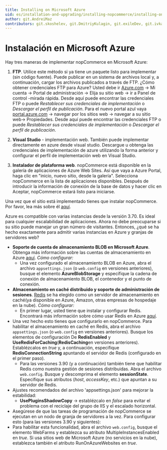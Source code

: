 ```yaml
---
title: Installing on Microsoft Azure
uid: es/installation-and-upgrading/installing-nopcommerce/installing-on-microsoft-azure
author: git.AndreiMaz
contributors: git.skoshelev, git.DmitriyKulagin, git.exileDev, git.ivkadp, git.mariannk
---
```


# Instalación en Microsoft Azure

Hay tres maneras de implementar nopCommerce en Microsoft Azure:

1. **FTP**. Utilice este método si ya tiene un paquete listo para implementar (sin código fuente). Puede publicar en un sistema de archivos local y, a continuación, cargar los archivos publicados a través de FTP. 
¿Cómo obtener credenciales FTP para Azure? Usted debe ir [Azure.com](https://azure.microsoft.com/en-us/) → Mi cuenta → Portal de administración → Elija su sitio web → ir a Panel de control -mirada rápida. Desde aquí puede encontrar las credenciales FTP o puede  *Restablecer sus credenciales de implementación*  o  *Descargar el perfil de publicación*.
Para el nuevo portal azul vaya [portal.azure.com](http://portal.azure.com/) → navegar por los sitios web → navegar a su sitio web→ Propiedades. Desde aquí puede encontrar las credenciales FTP o puede  *Restablecer sus credenciales de implementación*  o  *Descargar el perfil de publicación*.

1. **Visual Studio**  - implementación web. También puede implementar directamente en azure desde visual studio. Descargue u obtenga las credenciales de implementación de azure utilizando la forma anterior y configurar el perfil de implementación web en Visual Studio.

1. **Instalador de plataforma web**. nopCommerce está disponible en la galería de aplicaciones de Azure Web Sites. Así que vaya a Azure Portal, haga clic en "inicio, nuevo sitio, desde la galería". Selecciona nopCommerce en la lista de aplicaciones disponibles. Después de introducir la información de conexión de la base de datos y hacer clic en Aceptar, nopCommerce estará listo para iniciarse.

Una vez que el sitio está implementado tienes que instalar nopCommerce. Por favor, lea más sobre él [aquí](xref:en/installation-and-upgrading/installing-nopcommerce/index).

Azure es compatible con varias instancias desde la versión 3.70. Es ideal para cualquier escalabilidad de aplicaciones. Ahora no debe preocuparse si su sitio puede manejar un gran número de visitantes. Entonces, ¿qué se ha hecho exactamente para admitir varias instancias en Azure y granjas de servidores web?

* **Soporte de cuenta de almacenamiento BLOB en Microsoft Azure**. Obtenga más información sobre las cuentas de almacenamiento en Azure [aquí](https://azure.microsoft.com/en-us/documentation/articles/storage-introduction/). *Cómo configurar:*
  * Una vez configurado el almacenamiento BLOB en Azure, abra el archivo `appsettings.json`  (o `web.config` en versiones anteriores), busque el elemento **AzureBlobStorage** y especifique la cadena de conexión de almacenamiento BLOB, el contenedor y el punto de conexión.
* **Almacenamiento en caché distribuido y soporte de administración de sesiones**. [Redis](http://redis.io/) se ha elegido como un servidor de almacenamiento en caché(ya disponible en Azure, Amazon, otras empresas de hospedaje en la nube). *Cómo configurar:*
  * En primer lugar, usted tiene que instalar y configurar Redis. Encontrará más información sobre cómo usar Redis en Azure [aquí](https://azure.microsoft.com/en-us/documentation/articles/cache-dotnet-how-to-use-azure-redis-cache/).
* Una vez hecho esto tienes que configurarlo en nopCommerce. Para habilitar el almacenamiento en caché en Redis, abra el archivo `appsettings.json`  (o `web.config` en versiones anteriores). Busque los elementos de configuración De **RedisEnabled** y **UseRedisForCaching**(**RedisCaching**en   versiones anteriores). Establézcalos en *true* y, a continuación, especifique  **RedisConnectionString**  apuntando el servidor de Redis (configurado en el primer paso).
  * Para las versiones 3.90 (y a continuación) también tiene que habilitar Redis como nuestra gestión de sesiones distribuidas. Abra el archivo `web.config`. Busque y descomprima el elemento **sessionState**. Especifique sus atributos (*host*, *accessKey*, etc.) que apuntan a su servidor de Redis.
* Ajustes recomendados del archivo 'appsettings.json' para mejorar la estabilidad:
  * **UsePluginsShadowCopy** → establézcalo en  *false*  para evitar el problema con el reciclaje del grupo de IIS y el escalado horizontal.
* Asegúrese de que las tareas de programación de nopCommerce se ejecutan en un nodo de granja de servidores a la vez. Para configurar esto (para las versiones 3.90 y siguientes):
* Para habilitar esta funcionalidad, abra el archivo `web.config`,  busque el elemento WebFarms y establezca su  atributo  MultipleInstancesEnabled en *true*. Si usa sitios web de Microsoft Azure (no servicios en la nube), establezca también el  atributo RunOnAzureWebsites en *true*.